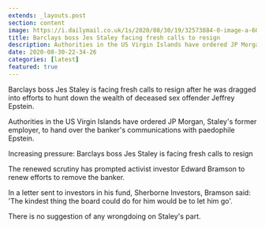 ```yaml
---
extends: _layouts.post
section: content
image: https://i.dailymail.co.uk/1s/2020/08/30/19/32573884-0-image-a-60_1598811889185.jpg 
title: Barclays boss Jes Staley facing fresh calls to resign 
description: Authorities in the US Virgin Islands have ordered JP Morgan, Staley's former employer, to hand over the banker's communications with paedophile Epstein. 
date: 2020-08-30-22-34-26 
categories: [latest] 
featured: true 
--- 
```

Barclays boss Jes Staley is facing fresh calls to resign after he was dragged into efforts to hunt down the wealth of deceased sex offender Jeffrey Epstein. 

Authorities in the US Virgin Islands have ordered JP Morgan, Staley's former employer, to hand over the banker's communications with paedophile Epstein. 

Increasing pressure: Barclays boss Jes Staley is facing fresh calls to resign

The renewed scrutiny has prompted activist investor Edward Bramson to renew efforts to remove the banker.

In a letter sent to investors in his fund, Sherborne Investors, Bramson said: 'The kindest thing the board could do for him would be to let him go'. 

There is no suggestion of any wrongdoing on Staley's part. 

